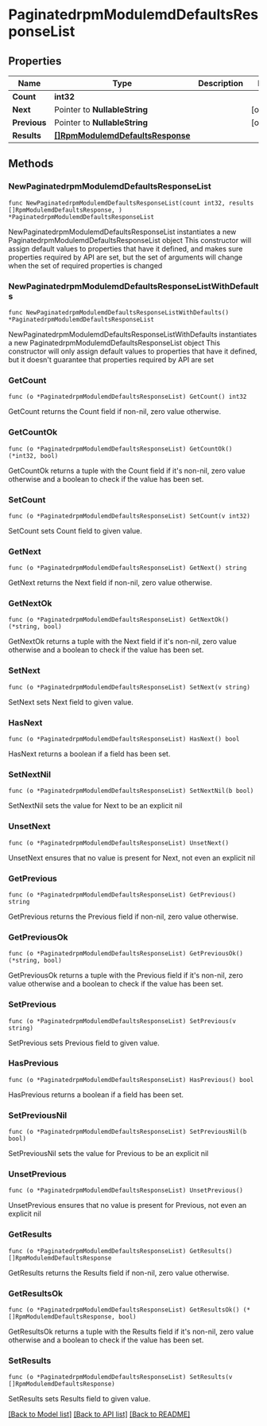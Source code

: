 # PaginatedrpmModulemdDefaultsResponseList

## Properties

Name | Type | Description | Notes
------------ | ------------- | ------------- | -------------
**Count** | **int32** |  | 
**Next** | Pointer to **NullableString** |  | [optional] 
**Previous** | Pointer to **NullableString** |  | [optional] 
**Results** | [**[]RpmModulemdDefaultsResponse**](RpmModulemdDefaultsResponse.md) |  | 

## Methods

### NewPaginatedrpmModulemdDefaultsResponseList

`func NewPaginatedrpmModulemdDefaultsResponseList(count int32, results []RpmModulemdDefaultsResponse, ) *PaginatedrpmModulemdDefaultsResponseList`

NewPaginatedrpmModulemdDefaultsResponseList instantiates a new PaginatedrpmModulemdDefaultsResponseList object
This constructor will assign default values to properties that have it defined,
and makes sure properties required by API are set, but the set of arguments
will change when the set of required properties is changed

### NewPaginatedrpmModulemdDefaultsResponseListWithDefaults

`func NewPaginatedrpmModulemdDefaultsResponseListWithDefaults() *PaginatedrpmModulemdDefaultsResponseList`

NewPaginatedrpmModulemdDefaultsResponseListWithDefaults instantiates a new PaginatedrpmModulemdDefaultsResponseList object
This constructor will only assign default values to properties that have it defined,
but it doesn't guarantee that properties required by API are set

### GetCount

`func (o *PaginatedrpmModulemdDefaultsResponseList) GetCount() int32`

GetCount returns the Count field if non-nil, zero value otherwise.

### GetCountOk

`func (o *PaginatedrpmModulemdDefaultsResponseList) GetCountOk() (*int32, bool)`

GetCountOk returns a tuple with the Count field if it's non-nil, zero value otherwise
and a boolean to check if the value has been set.

### SetCount

`func (o *PaginatedrpmModulemdDefaultsResponseList) SetCount(v int32)`

SetCount sets Count field to given value.


### GetNext

`func (o *PaginatedrpmModulemdDefaultsResponseList) GetNext() string`

GetNext returns the Next field if non-nil, zero value otherwise.

### GetNextOk

`func (o *PaginatedrpmModulemdDefaultsResponseList) GetNextOk() (*string, bool)`

GetNextOk returns a tuple with the Next field if it's non-nil, zero value otherwise
and a boolean to check if the value has been set.

### SetNext

`func (o *PaginatedrpmModulemdDefaultsResponseList) SetNext(v string)`

SetNext sets Next field to given value.

### HasNext

`func (o *PaginatedrpmModulemdDefaultsResponseList) HasNext() bool`

HasNext returns a boolean if a field has been set.

### SetNextNil

`func (o *PaginatedrpmModulemdDefaultsResponseList) SetNextNil(b bool)`

 SetNextNil sets the value for Next to be an explicit nil

### UnsetNext
`func (o *PaginatedrpmModulemdDefaultsResponseList) UnsetNext()`

UnsetNext ensures that no value is present for Next, not even an explicit nil
### GetPrevious

`func (o *PaginatedrpmModulemdDefaultsResponseList) GetPrevious() string`

GetPrevious returns the Previous field if non-nil, zero value otherwise.

### GetPreviousOk

`func (o *PaginatedrpmModulemdDefaultsResponseList) GetPreviousOk() (*string, bool)`

GetPreviousOk returns a tuple with the Previous field if it's non-nil, zero value otherwise
and a boolean to check if the value has been set.

### SetPrevious

`func (o *PaginatedrpmModulemdDefaultsResponseList) SetPrevious(v string)`

SetPrevious sets Previous field to given value.

### HasPrevious

`func (o *PaginatedrpmModulemdDefaultsResponseList) HasPrevious() bool`

HasPrevious returns a boolean if a field has been set.

### SetPreviousNil

`func (o *PaginatedrpmModulemdDefaultsResponseList) SetPreviousNil(b bool)`

 SetPreviousNil sets the value for Previous to be an explicit nil

### UnsetPrevious
`func (o *PaginatedrpmModulemdDefaultsResponseList) UnsetPrevious()`

UnsetPrevious ensures that no value is present for Previous, not even an explicit nil
### GetResults

`func (o *PaginatedrpmModulemdDefaultsResponseList) GetResults() []RpmModulemdDefaultsResponse`

GetResults returns the Results field if non-nil, zero value otherwise.

### GetResultsOk

`func (o *PaginatedrpmModulemdDefaultsResponseList) GetResultsOk() (*[]RpmModulemdDefaultsResponse, bool)`

GetResultsOk returns a tuple with the Results field if it's non-nil, zero value otherwise
and a boolean to check if the value has been set.

### SetResults

`func (o *PaginatedrpmModulemdDefaultsResponseList) SetResults(v []RpmModulemdDefaultsResponse)`

SetResults sets Results field to given value.



[[Back to Model list]](../README.md#documentation-for-models) [[Back to API list]](../README.md#documentation-for-api-endpoints) [[Back to README]](../README.md)


